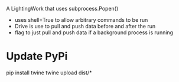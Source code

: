 A LightingWork that uses subprocess.Popen()

- uses shell=True to allow arbitrary commands to be run
- Drive is use to pull and push data before and after the run
- flag to just pull and push data if a background process is running

# Update PyPi

pip install twine
twine upload dist/*